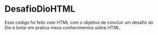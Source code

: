 # DesafioDioHTML
Esse código foi feito com HTML com o objetivo de concluir um desafio do Dio e botar em pratica meus conhecimentos sobre HTML.
